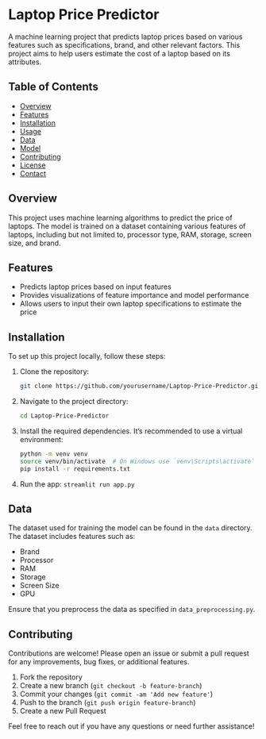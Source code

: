 # Laptop Price Predictor

A machine learning project that predicts laptop prices based on various features such as specifications, brand, and other relevant factors. This project aims to help users estimate the cost of a laptop based on its attributes.

## Table of Contents

- [Overview](#overview)
- [Features](#features)
- [Installation](#installation)
- [Usage](#usage)
- [Data](#data)
- [Model](#model)
- [Contributing](#contributing)
- [License](#license)
- [Contact](#contact)

## Overview

This project uses machine learning algorithms to predict the price of laptops. The model is trained on a dataset containing various features of laptops, including but not limited to, processor type, RAM, storage, screen size, and brand. 

## Features

- Predicts laptop prices based on input features
- Provides visualizations of feature importance and model performance
- Allows users to input their own laptop specifications to estimate the price

## Installation

To set up this project locally, follow these steps:

1. Clone the repository:

    ```bash
    git clone https://github.com/yourusername/Laptop-Price-Predictor.git
    ```

2. Navigate to the project directory:

    ```bash
    cd Laptop-Price-Predictor
    ```

3. Install the required dependencies. It’s recommended to use a virtual environment:

    ```bash
    python -m venv venv
    source venv/bin/activate  # On Windows use `venv\Scripts\activate`
    pip install -r requirements.txt
    ```
4. Run the app:
   ```streamlit run app.py```
## Data

The dataset used for training the model can be found in the `data` directory. The dataset includes features such as:

- Brand
- Processor
- RAM
- Storage
- Screen Size
- GPU

Ensure that you preprocess the data as specified in `data_preprocessing.py`.

## Contributing

Contributions are welcome! Please open an issue or submit a pull request for any improvements, bug fixes, or additional features.

1. Fork the repository
2. Create a new branch (`git checkout -b feature-branch`)
3. Commit your changes (`git commit -am 'Add new feature'`)
4. Push to the branch (`git push origin feature-branch`)
5. Create a new Pull Request


Feel free to reach out if you have any questions or need further assistance!
